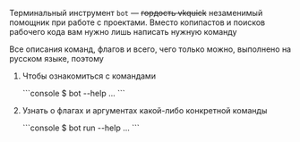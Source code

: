 Терминальный инструмент `bot` — ~~гордость vkquick~~ незаменимый помощник при работе с проектами. Вместо копипастов и поисков рабочего кода вам нужно лишь написать нужную команду

Все описания команд, флагов и всего, чего только можно, выполнено на русском языке, поэтому

1. Чтобы ознакомиться с командами
    <div>
    ```console
    $ bot --help
    ...
    ```
    </div>

2. Узнать о флагах и аргументах какой-либо конкретной команды
    <div>
    ```console
    $ bot run --help
    ...
    ```
    </div>
